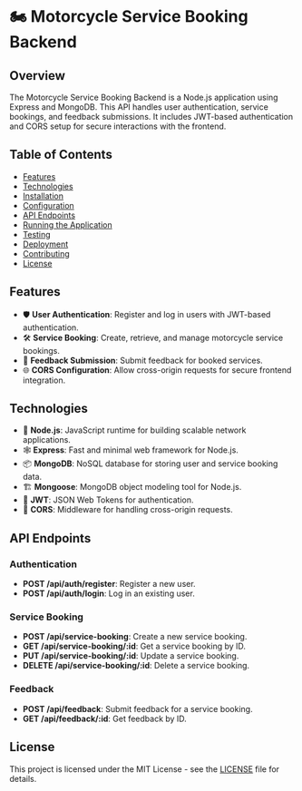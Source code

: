 # 🏍️ Motorcycle Service Booking Backend

## Overview
The Motorcycle Service Booking Backend is a Node.js application using Express and MongoDB. This API handles user authentication, service bookings, and feedback submissions. It includes JWT-based authentication and CORS setup for secure interactions with the frontend.

## Table of Contents
- [Features](#features)
- [Technologies](#technologies)
- [Installation](#installation)
- [Configuration](#configuration)
- [API Endpoints](#api-endpoints)
- [Running the Application](#running-the-application)
- [Testing](#testing)
- [Deployment](#deployment)
- [Contributing](#contributing)
- [License](#license)

## Features
- 🛡️ **User Authentication**: Register and log in users with JWT-based authentication.
- 🛠️ **Service Booking**: Create, retrieve, and manage motorcycle service bookings.
- 📝 **Feedback Submission**: Submit feedback for booked services.
- 🌐 **CORS Configuration**: Allow cross-origin requests for secure frontend integration.

## Technologies
- 🚀 **Node.js**: JavaScript runtime for building scalable network applications.
- 🕸️ **Express**: Fast and minimal web framework for Node.js.
- 📦 **MongoDB**: NoSQL database for storing user and service booking data.
- 🏗️ **Mongoose**: MongoDB object modeling tool for Node.js.
- 🔐 **JWT**: JSON Web Tokens for authentication.
- 🔄 **CORS**: Middleware for handling cross-origin requests.


## API Endpoints

### Authentication
- **POST /api/auth/register**: Register a new user.
- **POST /api/auth/login**: Log in an existing user.

### Service Booking
- **POST /api/service-booking**: Create a new service booking.
- **GET /api/service-booking/:id**: Get a service booking by ID.
- **PUT /api/service-booking/:id**: Update a service booking.
- **DELETE /api/service-booking/:id**: Delete a service booking.

### Feedback
- **POST /api/feedback**: Submit feedback for a service booking.
- **GET /api/feedback/:id**: Get feedback by ID.


## License

This project is licensed under the MIT License - see the [LICENSE](LICENSE) file for details.

